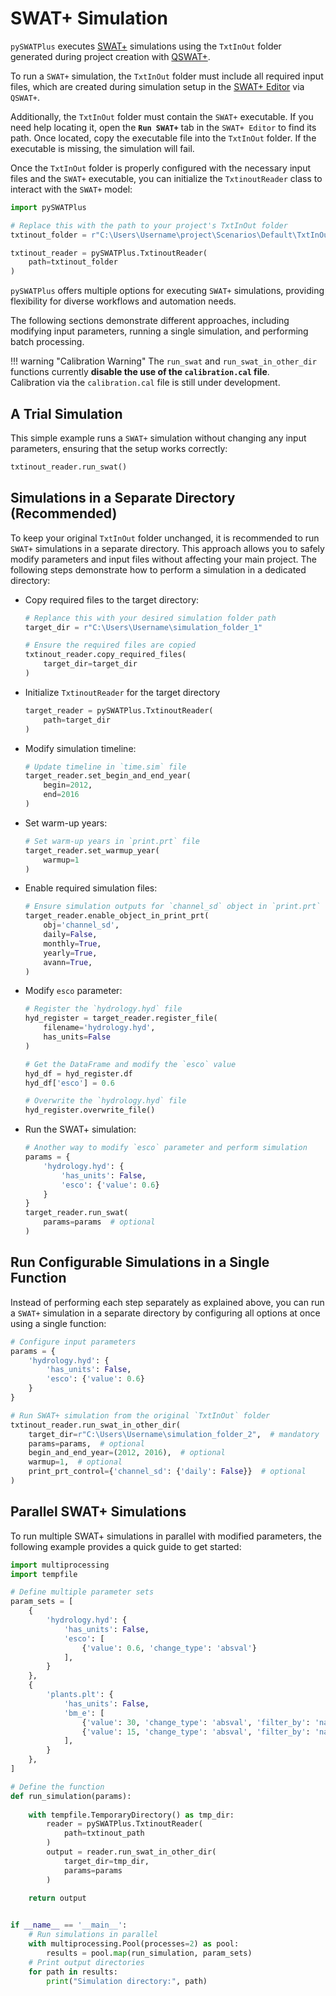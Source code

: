 # SWAT+ Simulation

`pySWATPlus` executes [SWAT+](https://swat.tamu.edu/software/plus/) simulations using the `TxtInOut` folder generated during project creation with [QSWAT+](https://github.com/swat-model/QSWATPlus).

To run a `SWAT+` simulation, the `TxtInOut` folder must include all required input files, which are created during simulation setup in the [SWAT+ Editor](https://github.com/swat-model/swatplus-editor) via `QSWAT+`.

Additionally, the `TxtInOut` folder must contain the `SWAT+` executable. If you need help locating it, open the **`Run SWAT+`** tab in the `SWAT+ Editor` to find its path. Once located, copy the executable file into the `TxtInOut` folder. If the executable is missing, the simulation will fail.

Once the `TxtInOut` folder is properly configured with the necessary input files and the `SWAT+` executable, you can initialize the `TxtinoutReader` class to interact with the `SWAT+` model:

```python
import pySWATPlus

# Replace this with the path to your project's TxtInOut folder
txtinout_folder = r"C:\Users\Username\project\Scenarios\Default\TxtInOut"

txtinout_reader = pySWATPlus.TxtinoutReader(
    path=txtinout_folder
)
```

`pySWATPlus` offers multiple options for executing `SWAT+` simulations, providing flexibility for diverse workflows and automation needs.

The following sections demonstrate different approaches, including modifying input parameters, running a single simulation, and performing batch processing.

!!! warning "Calibration Warning"
    The `run_swat` and `run_swat_in_other_dir` functions currently **disable the use of the `calibration.cal` file**.  
    Calibration via the `calibration.cal` file is still under development.


## A Trial Simulation

This simple example runs a `SWAT+` simulation without changing any input parameters, ensuring that the setup works correctly:


```python
txtinout_reader.run_swat()
```

## Simulations in a Separate Directory (Recommended)


To keep your original `TxtInOut` folder unchanged, it is recommended to run `SWAT+` simulations in a separate directory. This approach allows you to safely modify parameters and input files without affecting your main project. The following steps demonstrate how to perform a simulation in a dedicated directory:


- Copy required files to the target directory:

    ```python
    # Replance this with your desired simulation folder path
    target_dir = r"C:\Users\Username\simulation_folder_1" 

    # Ensure the required files are copied
    txtinout_reader.copy_required_files(
        target_dir=target_dir
    )
    ```

- Initialize `TxtinoutReader` for the target directory

    ```python
    target_reader = pySWATPlus.TxtinoutReader(
        path=target_dir
    )
    ```

- Modify simulation timeline:

    ```python
    # Update timeline in `time.sim` file
    target_reader.set_begin_and_end_year(
        begin=2012,
        end=2016
    )
    ```

- Set warm-up years:

    ```python
    # Set warm-up years in `print.prt` file
    target_reader.set_warmup_year(
        warmup=1
    )
    ```

- Enable required simulation files:

    ```python
    # Ensure simulation outputs for `channel_sd` object in `print.prt` file  
    target_reader.enable_object_in_print_prt(
        obj='channel_sd',
        daily=False,
        monthly=True,
        yearly=True,
        avann=True,
    )
    ```
    
- Modify `esco` parameter:

    ```python
    # Register the `hydrology.hyd` file
    hyd_register = target_reader.register_file(
        filename='hydrology.hyd',
        has_units=False
    )

    # Get the DataFrame and modify the `esco` value
    hyd_df = hyd_register.df
    hyd_df['esco'] = 0.6

    # Overwrite the `hydrology.hyd` file
    hyd_register.overwrite_file()
    ```
    
- Run the SWAT+ simulation:

    ```python
    # Another way to modify `esco` parameter and perform simulation
    params = {
        'hydrology.hyd': {
            'has_units': False,
            'esco': {'value': 0.6}
        }
    }
    target_reader.run_swat(
        params=params  # optional
    )
    ```


## Run Configurable Simulations in a Single Function

Instead of performing each step separately as explained above, you can run a `SWAT+` simulation in a separate directory by configuring all options at once using a single function:

```python
# Configure input parameters
params = {
    'hydrology.hyd': {
        'has_units': False,
        'esco': {'value': 0.6}
    }
}

# Run SWAT+ simulation from the original `TxtInOut` folder
txtinout_reader.run_swat_in_other_dir(
    target_dir=r"C:\Users\Username\simulation_folder_2",  # mandatory
    params=params,  # optional
    begin_and_end_year=(2012, 2016),  # optional
    warmup=1,  # optional
    print_prt_control={'channel_sd': {'daily': False}}  # optional
)
```


## Parallel SWAT+ Simulations

To run multiple SWAT+ simulations in parallel with modified parameters, the following example provides a quick guide to get started:


```python
import multiprocessing
import tempfile

# Define multiple parameter sets
param_sets = [
    {
        'hydrology.hyd': {
            'has_units': False,
            'esco': [
                {'value': 0.6, 'change_type': 'absval'}
            ],
        }
    },
    {
        'plants.plt': {
            'has_units': False,
            'bm_e': [
                {'value': 30, 'change_type': 'absval', 'filter_by': 'name == "agrl"'},
                {'value': 15, 'change_type': 'absval', 'filter_by': 'name == "almd"'},
            ],
        }
    },
]

# Define the function
def run_simulation(params):
    
    with tempfile.TemporaryDirectory() as tmp_dir:
        reader = pySWATPlus.TxtinoutReader(
            path=txtinout_path
        )
        output = reader.run_swat_in_other_dir(
            target_dir=tmp_dir,
            params=params
        )
    
    return output


if __name__ == '__main__':
    # Run simulations in parallel
    with multiprocessing.Pool(processes=2) as pool:
        results = pool.map(run_simulation, param_sets)
    # Print output directories
    for path in results:
        print("Simulation directory:", path)
```







